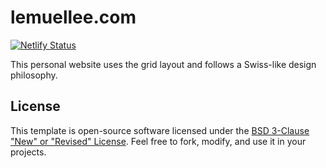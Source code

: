 # lemuellee.com

[![Netlify Status](https://api.netlify.com/api/v1/badges/45350a5c-bdf7-48e4-a2ca-26332fc3c7ae/deploy-status)](https://app.netlify.com/sites/lemuellee/deploys)

This personal website uses the grid layout and follows a Swiss-like design philosophy. 

## License

This template is open-source software licensed under the [BSD 3-Clause "New" or "Revised" License](https://github.com/LemuelKL/lemuellee.com/blob/main/LICENSE). Feel free to fork, modify, and use it in your projects.
